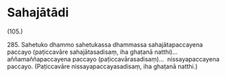 # Sahajātādi

(105.)

285\. Sahetuko dhammo sahetukassa dhammassa sahajātapaccayena paccayo (paṭiccavāre sahajātasadisaṃ, iha ghaṭanā natthi)…  aññamaññapaccayena paccayo (paṭiccavārasadisaṃ)…  nissayapaccayena paccayo. (Paṭiccavāre nissayapaccayasadisaṃ, iha ghaṭanā natthi.)
